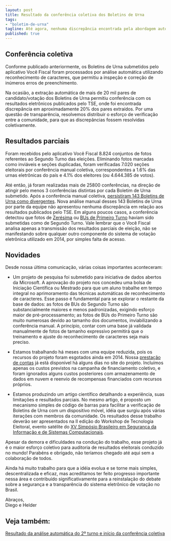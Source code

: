 ```yaml
---
layout: post
title: Resultado da conferência coletiva dos Boletins de Urna
tags:
- "boletim-de-urna"
tagline: Até agora, nenhuma discrepância encontrada pela abordagem automática foi confirmada pela conferência manual.
published: true
---
```


## Conferência coletiva

Conforme publicado anteriormente, os Boletins de Urna submetidos pelo aplicativo Você Fiscal foram processados por análise automática utilizando reconhecimento de caracteres,
que permitiu a inspeção e correção de inúmeros erros de preenchimento.

Na ocasião, a extração automática de mais de 20 mil pares de candidato/votação dos Boletins de Urna permitiu conferência com os resultados eletrônicos publicados pelo TSE, onde foi encontrada discrepância em aproximadamente 20% dos pares extraídos. Por uma questão de transparência, resolvemos distribuir o esforço de verificação entre a comunidade, para que as discrepâncias fossem resolvidas coletivamente.

## Resultados parciais

Foram recebidos pelo aplicativo Você Fiscal 8.824 conjuntos de fotos referentes ao Segundo Turno das eleições. Eliminando fotos marcadas como inviáveis e seções duplicadas, foram verificadas 7.020 seções eleitorais por conferência manual coletiva, correspondentes a 1.6% das urnas eletrônicas do país e 4.1% dos eleitores (ou 4.644.385 de votos).

Até então, já foram realizadas mais de 25800 conferências, na direção de atingir pelo menos 3 conferências distintas por cada Boletim de Urna submetido. Após a conferência
manual coletiva, [persistiram 143 Boletins de Urna como divergentes](http://somos.vocefiscal.org/relatorios/bus-marcados-para-revisao/). Nova análise manual desses 143 Boletins de Urna por parte da equipe não apresentou nenhuma discrepância em relação aos resultados publicados pelo TSE. Em alguns poucos casos, a conferência detectou que fotos de [Zerésima](http://somos.vocefiscal.org/relatorios/bus-marcados-para-revisao/13) ou [BUs de Primeiro Turno](http://somos.vocefiscal.org/relatorios/bus-marcados-para-revisao/35) haviam sido submetidas como de Segundo Turno. Vale lembrar que o Você Fiscal analisa apenas a transmissão dos resultados parciais de eleição, não se manifestando sobre qualquer outro componente do sistema de votação eletrônica utilizado em 2014, por simples falta de acesso.

## Novidades

Desde nossa última comunicação, várias coisas importantes aconteceram:

* Um projeto de pesquisa foi submetido para iniciativa de dados abertos da Microsoft. A aprovação do projeto nos concedeu uma bolsa de Iniciação Científica ou Mestrado para que um aluno trabalhe em tempo integral no aprimoramento das técnicas automáticas de reconhecimento de caracteres. Esse passo é fundamental para se explorar o restante da base de dados: as fotos de BUs do Segundo Turno são substancialmente maiores e menos padronizadas, exigindo esforço maior de pré-processamento; as fotos de BUs do Primeiro Turno são muito numerosas devido ao tamanho dos documentos, inviabilizando a conferência manual. A princípio, contar com uma base já validada manualmente de fotos de tamanho expressivo permitirá que o treinamento e ajuste do reconhecimento de caracteres seja mais preciso.

* Estamos trabalhando há meses com uma equipe reduzida, pois os recursos do projeto foram esgotados ainda em 2014. Nossa [prestação de contas](https://docs.google.com/spreadsheets/d/1w1Hv3CuB4ziF3aTNP7zK9RVrWCqfBZAGv8IwoZYJoI4/pubhtml) já está disponível há alguns dias no site do projeto. Incluímos apenas os custos previstos na campanha de financiamento coletivo, e foram ignorados alguns custos posteriores com armazenamento de dados em nuvem e reenvio de recompensas financiados com recursos próprios.

* Estamos produzindo um artigo científico detalhando a experiência, suas limitações e resultados parciais. No mesmo artigo, é proposto um mecanismo simples de código de barras para facilitar a verificação de Boletins de Urna com um dispositivo móvel, idéia que surgiu após várias iterações com membros da comunidade. Os resultados desse trabalho deverão ser apresentados na II edição do Workshop de Tecnologia Eleitoral, evento satélite do [XV Simpósio Brasileiro em Segurança da Informação e de Sistemas Computacionais](http://sbseg2015.univali.br/). 

Apesar da demora e dificuldades na condução do trabalho, esse projeto já é o maior esforço coletivo para auditoria de resultados eleitorais conduzido no mundo! Parabéns e obrigado, não teríamos chegado até aqui sem a colaboração de todos.

Ainda há muito trabalho para que a idéia evolua e se torne mais simples, descentralizada e eficaz, mas acreditamos ter feito progresso importante nessa área e contribuído significativamente para a reinstalação do debate sobre a segurança e a transparência do sistema eletrônico de votação no Brasil.

Abraços,<br />
Diego e Helder

## Veja também:

[Resultado da análise automática do 2º turno e início da conferência coletiva](http://www.vocefiscal.org/blog/participe-da-conferencia-coletiva-dos-boletins-de-urna)
